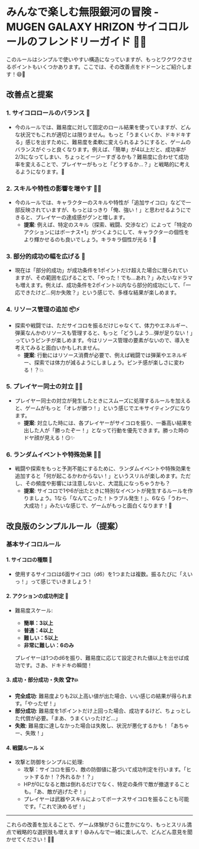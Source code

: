 # みんなで楽しむ無限銀河の冒険 - MUGEN GALAXY HRIZON サイコロルールのフレンドリーガイド 🚀✨

このルールはシンプルで使いやすい構造になっていますが、もっとワクワクさせるポイントもいくつかあります。ここでは、その改善点をドドーンとご紹介します！😄🎲

## 改善点と提案

### 1. **サイコロロールのバランス** 🎲
   - 今のルールでは、難易度に対して固定のロール結果を使っていますが、どんな状況でもこれが適切とは限りません。もっと「うまくいくか、ドキドキする」感じを出すために、難易度を柔軟に変えられるようにすると、ゲームのバランスがぐっと良くなります。例えば、「簡単」が4以上だと、成功率が2/3になってしまい、ちょっとイージーすぎるかも？難易度に合わせて成功率を変えることで、プレイヤーがもっと「どうするか...？」と戦略的に考えるようになります。🤔

### 2. **スキルや特性の影響を増やす** 💪✨
   - 今のルールでは、キャラクターのスキルや特性が「追加サイコロ」などで一部反映されていますが、もっとはっきり「俺、強い！」と思わせるようにできると、プレイヤーの達成感がグンと増します。
     - **提案**: 例えば、特定のスキル（探索、戦闘、交渉など）によって「特定のアクションにはボーナス+1」がつくようにして、キャラクターの個性をより輝かせるのも良いでしょう。キラキラ個性が光る！🌟

### 3. **部分的成功の幅を広げる** 🌈
   - 現在は「部分的成功」が成功条件を1ポイントだけ超えた場合に限られていますが、その範囲を広げることで、「やった！でも...あれ？」みたいなドラマも増えます。例えば、成功条件を2ポイント以内なら部分的成功にして、「一応できたけど...何か失敗？」という感じで、多様な結果が楽しめます。

### 4. **リソース管理の追加** 📦⚡️
   - 探索や戦闘では、ただサイコロを振るだけじゃなくて、体力やエネルギー、弾薬なんかのリソースも管理すると、もっと「どうしよう...弾が足りない！」っていうピンチが楽しめます。今はリソース管理の要素がないので、導入を考えてみると面白いかもしれません。
     - **提案**: 行動にはリソース消費が必要で、例えば戦闘では弾薬やエネルギー、探索では体力が減るようにしましょう。ピンチ感が楽しさに変わる！？💥

### 5. **プレイヤー同士の対立** 🤜🤛
   - プレイヤー同士の対立が発生したときにスムーズに処理するルールを加えると、ゲームがもっと「オレが勝つ！」という感じでエキサイティングになります。
     - **提案**: 対立した時には、各プレイヤーがサイコロを振り、一番高い結果を出した人が「勝ったぞー！」となって行動を優先できます。勝った時のドヤ顔が見える！😏✨

### 6. **ランダムイベントや特殊効果** 🎲💥
   - 戦闘や探索をもっと予測不能にするために、ランダムイベントや特殊効果を追加すると「何が起こるかわからない！」というスリルが楽しめます。ただし、その頻度や影響には注意しないと、大混乱になっちゃうかも？
     - **提案**: サイコロで1や6が出たときに特別なイベントが発生するルールを作りましょう。1なら「なんてこった！トラブル発生！」、6なら「うわー、大成功！」みたいな感じで、ゲームがもっと面白くなります！🎉


## 改良版のシンプルルール（提案）

### 基本サイコロルール

#### 1. サイコロの種類 🎲
- 使用するサイコロは6面サイコロ（d6）を1つまたは複数。振るたびに「えいっ！」って感じでいきましょう！

#### 2. アクションの成功判定 🎯
- 難易度スケール:
   - **簡単：3以上**
   - **普通：4以上**
   - **難しい：5以上**
   - **非常に難しい：6のみ**
   
   プレイヤーは1つのd6を振り、難易度に応じて設定された値以上を出せば成功です。さあ、ドキドキの瞬間！

#### 3. 成功・部分成功・失敗 🏆❓💥
- **完全成功**: 難易度よりも2以上高い値が出た場合、いい感じの結果が得られます。「やったぜ！」
- **部分成功**: 難易度を1ポイントだけ上回った場合、成功するけど、ちょっとした代償が必要。「まあ、うまくいったけど...」
- **失敗**: 難易度に達しなかった場合は失敗し、状況が悪化するかも！「あちゃー、失敗！」

#### 4. 戦闘ルール ⚔️
- 攻撃と防御をシンプルに処理:
   - 攻撃：サイコロを振り、敵の防御値に基づいて成功判定を行います。「ヒットするか！？外れるか！？」
   - HPが0になると敵は倒れるだけでなく、特定の条件で敵が撤退することも。「あ、敵が逃げたぞ！」
   - プレイヤーは武器やスキルによってボーナスサイコロを振ることも可能です。「これで決めるぜ！」

---

これらの改善を加えることで、ゲーム体験がさらに豊かになり、もっとスリル満点で戦略的な選択肢も増えます！😄みんなで一緒に楽しんで、どんどん意見を聞かせてください！🚀✨